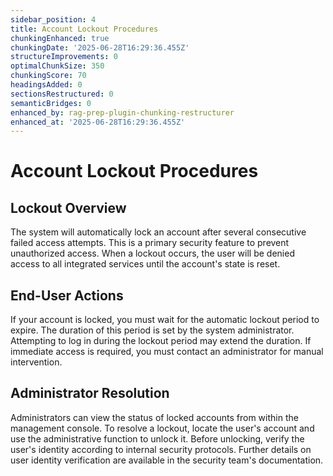 ```yaml
---
sidebar_position: 4
title: Account Lockout Procedures
chunkingEnhanced: true
chunkingDate: '2025-06-28T16:29:36.455Z'
structureImprovements: 0
optimalChunkSize: 350
chunkingScore: 70
headingsAdded: 0
sectionsRestructured: 0
semanticBridges: 0
enhanced_by: rag-prep-plugin-chunking-restructurer
enhanced_at: '2025-06-28T16:29:36.455Z'
---
```


# Account Lockout Procedures

## Lockout Overview

The system will automatically lock an account after several consecutive failed access attempts. This is a primary security feature to prevent unauthorized access. When a lockout occurs, the user will be denied access to all integrated services until the account's state is reset.

## End-User Actions

If your account is locked, you must wait for the automatic lockout period to expire. The duration of this period is set by the system administrator. Attempting to log in during the lockout period may extend the duration. If immediate access is required, you must contact an administrator for manual intervention.

## Administrator Resolution

Administrators can view the status of locked accounts from within the management console. To resolve a lockout, locate the user's account and use the administrative function to unlock it. Before unlocking, verify the user's identity according to internal security protocols. Further details on user identity verification are available in the security team's documentation.
